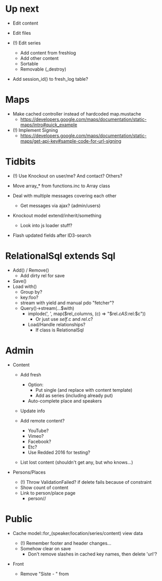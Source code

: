 Up next
===


- Edit content
- Edit files
- (!) Edit series
	- Add content from freshlog
	- Add other content
	- Sortable
	- Removable (_destroy)
	
- Add session_id() to fresh_log table?


Maps
===
- Make cached controller instead of hardcoded map.mustache
	- https://developers.google.com/maps/documentation/static-maps/intro#quick_example
- (!) Implement Signing
	- https://developers.google.com/maps/documentation/static-maps/get-api-key#sample-code-for-url-signing


Tidbits
===

- (!) Use Knockout on user/me? And contact? Others?

- Move array_* from functions.inc to Array class

- Deal with multiple messages covering each other
	- Get messages via ajax? (admin/users)
	
- Knockout model extend/inherit/something
	- Look into js loader stuff?

- Flash updated fields after ID3-search




RelationalSql extends Sql
===

- Add() / Remove()
	- Add dirty rel for save
- Save()
- Load with()
	- Group by?
	- key:foo?
	- stream with yield and manual pdo "fetcher"?
	- Query()->stream(...$with)
		- implode(', ', map($rel_columns, (c) => "$rel.$c AS :$rel:$c"))
			- Or just use $self.$c and $rel.$c?
		- Load/Handle relationships?
			- If class is RelationalSql


Admin
===

- Content
	- Add fresh
		- Option:
			- Put single (and replace with content template)
			- Add as series (including already put)
		- Auto-complete place and speakers
	
	- Update info

	- Add remote content?
		- YouTube?
		- Vimeo?
		- Facebook?
		- Etc?
		- Use Redded 2016 for testing?
	- List lost content (shouldn't get any, but who knows...)


- Persons/Places
	- (!) Throw ValidationFailed? if delete fails because of constraint
	- Show count of content
	- Link to person/place page
		- person/<id>/<slug>



Public
===

- Cache model::for_(speaker/location/series/content) view data
	- (!) Remember footer and header changes...
	- Somehow clear on save
		- Don't remove slashes in cached key names, then delete 'url'?

- Front
	- Remove "Siste - " from <title>
	- Latest content
		- By added
		- Fetch more link/button
	- Searchbar on top
		- Search for both content and series?
		- Result replaces latest content
	- http://flexbox.help/


- (!) Show content length AND speaker
	- How to get smoothly in person/series/location listings?

- Locations
	- Link map to google maps page

- Series
	- Playlist-player?
	- Reorder
	- Remove content
	- Add content
		- Emphazis on fresh-log

- Content
	- List files
	- Embed codes?
	- Share widget?
	- Edit
		- Content editable?
		- {{#role.editor}}
		- Add files (select from new)
		- Add to / Remove from series
	- https://www.audioverse.org/english/sermons/recordings/3162/revival-and-transformation.html
	- https://www.audioverse.org/english/sermons/recordings/13863/1-soul-searching-our-emotions.html

- RSS Feed
	- Latest content (created)
	- Latest sermon (recorded)
	- Series
	- Person?

- Search?
	- In titles and descriptions?
	- Include speakers and series?
		- Like iMDB: Speakers, Series, Content (hide empty sections)

- Time?
	- List by year/month
	- Choose between created/time
		- (!) Rename time => recorded

Profile?
===

- Add timestamps
	- Created timestamp
	- Verified timestamp
		- Set on email verification
		- Delete accounts not verified? (where !verified and created vs now())
- Add last_login / login_log?
- MyFavorites? (favorite_series_id =>)
- MySeries? (series.owner != null)
